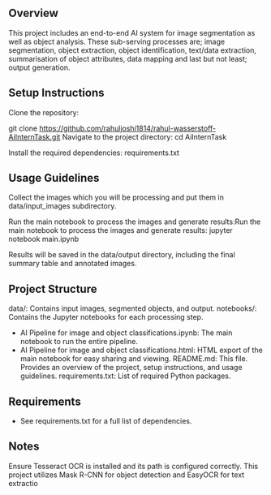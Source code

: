 ## Overview
This project includes an end-to-end AI system for image segmentation as well as object analysis. These sub-serving processes are; image segmentation, object extraction, object identification, text/data extraction, summarisation of object attributes, data mapping and last but not least; output generation.

## Setup Instructions
Clone the repository:

git clone https://github.com/rahuljoshi1814/rahul-wasserstoff-AiInternTask.git
Navigate to the project directory: cd AiInternTask

Install the required dependencies: requirements.txt

## Usage Guidelines
Collect the images which you will be processing and put them in data/input_images subdirectory.

Run the main notebook to process the images and generate results:Run the main notebook to process the images and generate results: jupyter notebook main.ipynb

Results will be saved in the data/output directory, including the final summary table and annotated images.

## Project Structure
data/: Contains input images, segmented objects, and output.
notebooks/: Contains the Jupyter notebooks for each processing step.
 - AI Pipeline for image and object classifications.ipynb: The main notebook to run the entire pipeline.
 - AI Pipeline for image and object classifications.html: HTML export of the main notebook for easy sharing and viewing.
README.md: This file. Provides an overview of the project, setup instructions, and usage guidelines.
requirements.txt: List of required Python packages.
## Requirements
 - See requirements.txt for a full list of dependencies.
## Notes
Ensure Tesseract OCR is installed and its path is configured correctly.
This project utilizes Mask R-CNN for object detection and EasyOCR for text extractio

